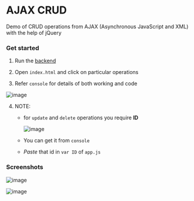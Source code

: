 # AJAX CRUD

Demo of CRUD operations from AJAX (Asynchronous JavaScript and XML) with the help of jQuery

### Get started

1. Run the [backend](https://github.com/ProjectTutorials/message-API)

2. Open `index.html` and click on particular operations

3. Refer `console` for details of both working and code

![image](https://user-images.githubusercontent.com/109010929/200133983-d996d1dc-4463-4c72-a81e-64927b85fd8d.png)

4. NOTE:

   - for `update` and `delete` operations you require **ID**

     ![image](https://user-images.githubusercontent.com/109010929/200133916-abd0cc6d-a24f-4788-863b-cf7616742d9f.png)

   - You can get it from `console`

   - _Paste_ that id in `var ID` of `app.js`

### Screenshots

![image](https://user-images.githubusercontent.com/109010929/200134002-585944db-1d66-4baa-a88e-47a374924f70.png)

![image](https://user-images.githubusercontent.com/109010929/200134013-b755b871-9f9a-46a1-b72a-5c97040c1c0f.png)
